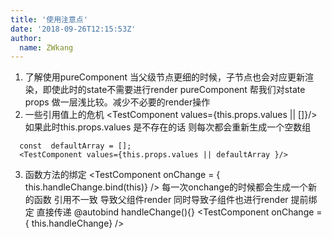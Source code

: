 ```yaml
---
title: '使用注意点'
date: '2018-09-26T12:15:53Z'
author:
  name: ZWkang
---
```

1. 了解使用pureComponent
  当父级节点更细的时候，子节点也会对应更新渲染，即使此时的state不需要进行render
  pureComponent 帮我们对state props 做一层浅比较。减少不必要的render操作
2. 一些引用值上的危机
  <TestComponent values={this.props.values || []}/>  如果此时this.props.values 是不存在的话
  则每次都会重新生成一个空数组
```
  const  defaultArray = [];
  <TestComponent values={this.props.values || defaultArray }/>
```

3. 函数方法的绑定
<TestComponent onChange = { this.handleChange.bind(this)} />
每一次onchange的时候都会生成一个新的函数
引用不一致 导致父组件render 同时导致子组件也进行render
提前绑定  直接传递
@autobind
handleChange(){}
<TestComponent onChange = { this.handleChange} />
